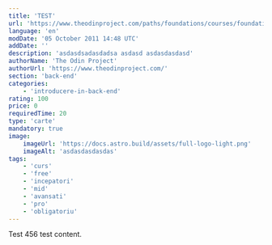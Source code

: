 ```yaml
---
title: 'TEST'
url: 'https://www.theodinproject.com/paths/foundations/courses/foundations/lessons/how-does-the-web-work'
language: 'en'
modDate: '05 October 2011 14:48 UTC'
addDate: ''
description: 'asdasdsadasdadsa asdasd asdasdasdasd'
authorName: 'The Odin Project'
authorUrl: 'https://www.theodinproject.com/'
section: 'back-end'
categories:
    - 'introducere-in-back-end'
rating: 100
price: 0
requiredTime: 20
type: 'carte'
mandatory: true
image:
    imageUrl: 'https://docs.astro.build/assets/full-logo-light.png'
    imageAlt: 'asdasdasdasdas'
tags:
    - 'curs'
    - 'free'
    - 'incepatori'
    - 'mid'
    - 'avansati'
    - 'pro'
    - 'obligatoriu'
---
```


Test 456 test content.
